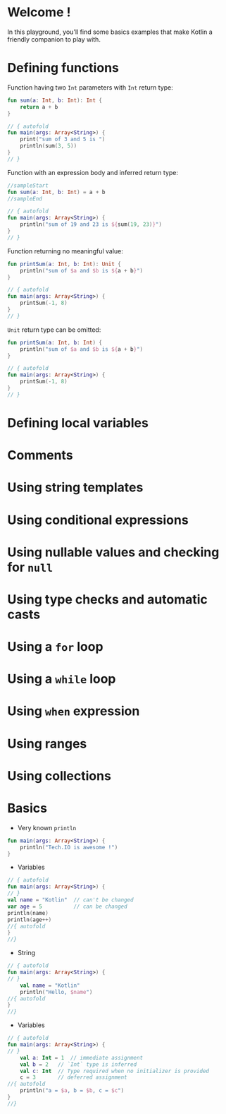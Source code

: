 # Welcome !

In this playground, you'll find some basics examples that make Kotlin a friendly companion to play with.

# Defining functions


Function having two `Int` parameters with `Int` return type:

``` kotlin runnable
fun sum(a: Int, b: Int): Int {
    return a + b
}

// { autofold
fun main(args: Array<String>) {
    print("sum of 3 and 5 is ")
    println(sum(3, 5))
}
// }
```

Function with an expression body and inferred return type:

``` kotlin runnable
//sampleStart
fun sum(a: Int, b: Int) = a + b
//sampleEnd

// { autofold
fun main(args: Array<String>) {
    println("sum of 19 and 23 is ${sum(19, 23)}")
}
// }
```

Function returning no meaningful value:

``` kotlin runnable
fun printSum(a: Int, b: Int): Unit {
    println("sum of $a and $b is ${a + b}")
}

// { autofold
fun main(args: Array<String>) {
    printSum(-1, 8)
}
// }
```

`Unit` return type can be omitted:

``` kotlin runnable
fun printSum(a: Int, b: Int) {
    println("sum of $a and $b is ${a + b}")
}

// { autofold
fun main(args: Array<String>) {
    printSum(-1, 8)
}
// }
```

# Defining local variables
# Comments
# Using string templates
# Using conditional expressions
# Using nullable values and checking for `null`
# Using type checks and automatic casts
# Using a `for` loop
# Using a `while` loop
# Using `when` expression
# Using ranges
# Using collections

# Basics

- Very known `println`
```kotlin runnable
fun main(args: Array<String>) {
    println("Tech.IO is awesome !")
}
```

- Variables
```kotlin runnable
// { autofold
fun main(args: Array<String>) {
// }
val name = "Kotlin"  // can't be changed
var age = 5          // can be changed
println(name)
println(age++)
//{ autofold
}
//}
```

- String
```kotlin runnable
// { autofold
fun main(args: Array<String>) {
// }
    val name = "Kotlin"
    println("Hello, $name")
//{ autofold
}
//}
```

- Variables
``` kotlin runnable
// { autofold
fun main(args: Array<String>) {
// }
    val a: Int = 1  // immediate assignment
    val b = 2   // `Int` type is inferred
    val c: Int  // Type required when no initializer is provided
    c = 3       // deferred assignment
//{ autofold
    println("a = $a, b = $b, c = $c")
}
//}
```
